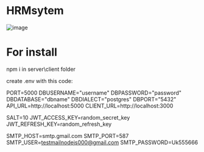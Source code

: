 # HRMsytem

![image](https://camo.githubusercontent.com/e066086eb51cff224f912136b9ece05d30f543116fa5b6e34292a7e429e94950/68747470733a2f2f6d656469612e67697068792e636f6d2f6d656469612f4c4949544c4a6461657638566c54773667672f67697068792e676966)


# For install

npm i in server\client folder

create .env with this code:

PORT=5000
DBUSERNAME="username"
DBPASSWORD="password"
DBDATABASE="dbname"
DBDIALECT="postgres"
DBPORT="5432"
API_URL=http://localhost:5000
CLIENT_URL=http://localhost:3000

SALT=10
JWT_ACCESS_KEY=random_secret_key
JWT_REFRESH_KEY=random_refresh_key

SMTP_HOST=smtp.gmail.com
SMTP_PORT=587
SMTP_USER=testmailnodejs000@gmail.com
SMTP_PASSWORD=Uk555666
